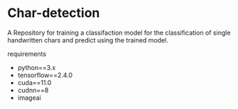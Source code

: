 # Char-detection

A Repository for training a classifaction model for the classification of single handwritten chars and predict using the trained model.

requirements

- python==3.x
- tensorflow==2.4.0
- cuda==11.0
- cudnn==8
- imageai
